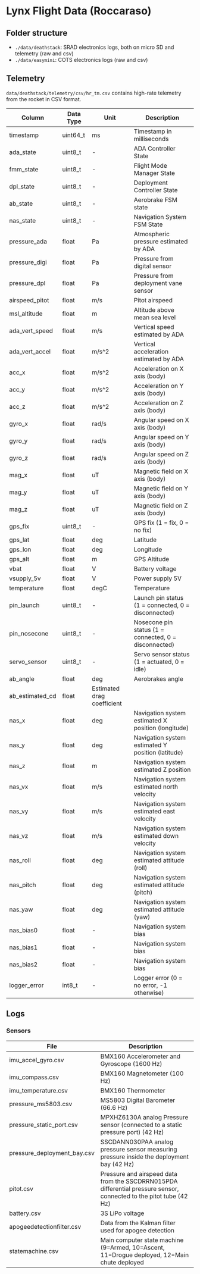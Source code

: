 # Lynx Flight Data (Roccaraso)
## Folder structure

- `./data/deathstack`: SRAD electronics logs, both on micro SD and telemetry (raw and csv)
- `./data/easymini`: COTS electronics logs (raw and csv)

## Telemetry
`data/deathstack/telemetry/csv/hr_tm.csv` contains high-rate telemetry from the rocket in CSV format.

| Column | Data Type | Unit | Description |
| ----------- | ----------- |  ----------- | ----------- |
| timestamp | uint64_t | ms | Timestamp in milliseconds |
| ada_state | uint8_t | - | ADA Controller State |
| fmm_state | uint8_t | - | Flight Mode Manager State |
| dpl_state | uint8_t | - | Deployment Controller State |
| ab_state | uint8_t | - | Aerobrake FSM state |
| nas_state | uint8_t | - | Navigation System FSM State |
| pressure_ada | float | Pa | Atmospheric pressure estimated by ADA |
| pressure_digi | float | Pa | Pressure from digital sensor |
| pressure_dpl | float | Pa | Pressure from deployment vane sensor |
| airspeed_pitot | float | m/s | Pitot airspeed |
| msl_altitude | float | m | Altitude above mean sea level |
| ada_vert_speed | float | m/s | Vertical speed estimated by ADA |
| ada_vert_accel | float | m/s^2 | Vertical acceleration estimated by ADA |
| acc_x | float | m/s^2 | Acceleration on X axis (body) |
| acc_y | float | m/s^2 | Acceleration on Y axis (body) |
| acc_z | float | m/s^2 | Acceleration on Z axis (body) |
| gyro_x | float | rad/s | Angular speed on X axis (body) |
| gyro_y | float | rad/s | Angular speed on Y axis (body) |
| gyro_z | float | rad/s | Angular speed on Z axis (body) |
| mag_x | float | uT | Magnetic field on X axis (body) |
| mag_y | float | uT | Magnetic field on Y axis (body) |
| mag_z | float | uT | Magnetic field on Z axis (body)|
| gps_fix | uint8_t | - | GPS fix (1 = fix, 0 = no fix) |
| gps_lat | float | deg | Latitude |
| gps_lon | float | deg | Longitude |
| gps_alt | float | m | GPS Altitude |
| vbat | float | V | Battery voltage |
| vsupply_5v | float | V | Power supply 5V |
| temperature | float | degC | Temperature |
| pin_launch | uint8_t | - | Launch pin status (1 = connected, 0 = disconnected) |
| pin_nosecone | uint8_t | - | Nosecone pin status (1 = connected, 0 = disconnected) |
| servo_sensor | uint8_t | - | Servo sensor status (1 = actuated, 0 = idle) |
| ab_angle | float | deg | Aerobrakes angle |
| ab_estimated_cd | float | Estimated drag coefficient |
| nas_x | float | deg | Navigation system estimated X position (longitude) |
| nas_y | float | deg | Navigation system estimated Y position (latitude) |
| nas_z | float | m | Navigation system estimated Z position |
| nas_vx | float | m/s | Navigation system estimated north velocity |
| nas_vy | float | m/s | Navigation system estimated east velocity |
| nas_vz | float | m/s | Navigation system estimated down velocity |
| nas_roll | float | deg | Navigation system estimated attitude (roll) |
| nas_pitch | float | deg | Navigation system estimated attitude (pitch) |
| nas_yaw | float | deg | Navigation system estimated attitude (yaw) |
| nas_bias0 | float | - | Navigation system bias |
| nas_bias1 | float | - | Navigation system bias |
| nas_bias2 | float | - | Navigation system bias |
| logger_error | int8_t | - | Logger error (0 = no error, -1 otherwise) |

## Logs

### Sensors
| File | Description |
| ----------- | ----------- |
| imu_accel_gyro.csv | BMX160 Accelerometer and Gyroscope (1600 Hz) |
| imu_compass.csv | BMX160 Magnetometer (100 Hz) |
| imu_temperature.csv | BMX160 Thermometer |
| pressure_ms5803.csv | MS5803 Digital Barometer (66.6 Hz) |
| pressure_static_port.csv | MPXHZ6130A analog Pressure sensor (connected to a static pressure port)  (42 Hz) |
| pressure_deployment_bay.csv | SSCDANN030PAA analog pressure sensor measuring pressure inside the deployment bay (42 Hz) |
| pitot.csv | Pressure and airspeed data from the SSCDRRN015PDA differential pressure sensor, connected to the pitot tube (42 Hz) |
| battery.csv | 3S LiPo voltage |
| apogeedetectionfilter.csv | Data from the Kalman filter used for apogee detection |
| statemachine.csv | Main computer state machine (9=Armed, 10=Ascent, 11=Drogue deployed, 12=Main chute deployed|
